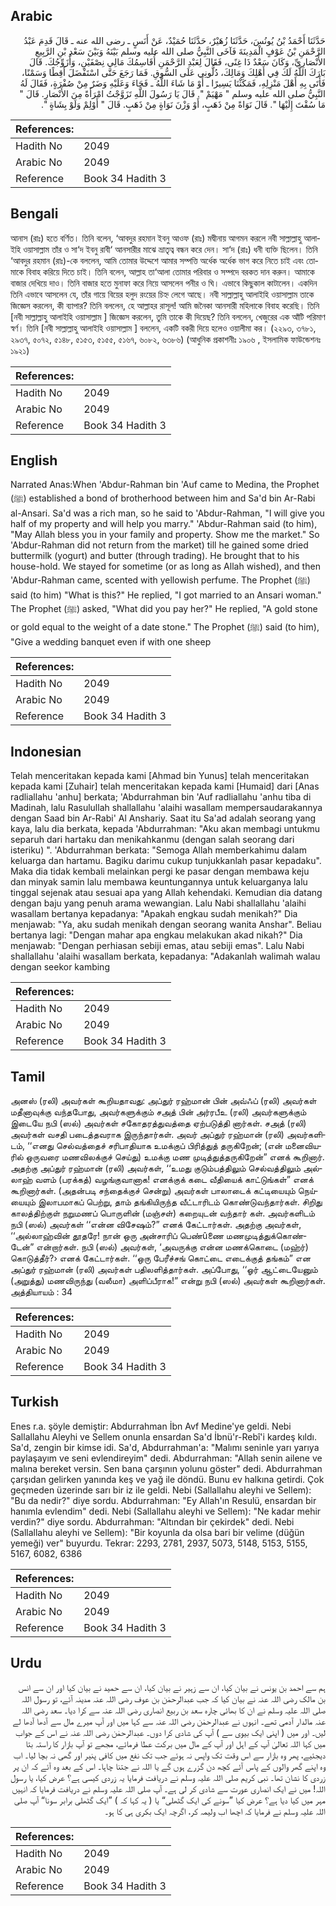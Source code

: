 ## Arabic


<div dir="rtl" lang="ar" style={{fontSize:'larger',backgroundColor:'#f8f9fa',padding:20}}>
حَدَّثَنَا أَحْمَدُ بْنُ يُونُسَ، حَدَّثَنَا زُهَيْرٌ، حَدَّثَنَا حُمَيْدٌ، عَنْ أَنَسٍ ـ رضى الله عنه ـ قَالَ قَدِمَ عَبْدُ الرَّحْمَنِ بْنُ عَوْفٍ الْمَدِينَةَ فَآخَى النَّبِيُّ صلى الله عليه وسلم بَيْنَهُ وَبَيْنَ سَعْدِ بْنِ الرَّبِيعِ الأَنْصَارِيِّ، وَكَانَ سَعْدٌ ذَا غِنًى، فَقَالَ لِعَبْدِ الرَّحْمَنِ أُقَاسِمُكَ مَالِي نِصْفَيْنِ، وَأُزَوِّجُكَ‏.‏ قَالَ بَارَكَ اللَّهُ لَكَ فِي أَهْلِكَ وَمَالِكَ، دُلُّونِي عَلَى السُّوقِ‏.‏ فَمَا رَجَعَ حَتَّى اسْتَفْضَلَ أَقِطًا وَسَمْنًا، فَأَتَى بِهِ أَهْلَ مَنْزِلِهِ، فَمَكَثْنَا يَسِيرًا ـ أَوْ مَا شَاءَ اللَّهُ ـ فَجَاءَ وَعَلَيْهِ وَضَرٌ مِنْ صُفْرَةٍ، فَقَالَ لَهُ النَّبِيُّ صلى الله عليه وسلم ‏"‏ مَهْيَمْ ‏"‏‏.‏ قَالَ يَا رَسُولَ اللَّهِ تَزَوَّجْتُ امْرَأَةً مِنَ الأَنْصَارِ‏.‏ قَالَ ‏"‏ مَا سُقْتَ إِلَيْهَا ‏"‏‏.‏ قَالَ نَوَاةً مِنْ ذَهَبٍ، أَوْ وَزْنَ نَوَاةٍ مِنْ ذَهَبٍ‏.‏ قَالَ ‏"‏ أَوْلِمْ وَلَوْ بِشَاةٍ ‏"‏‏.‏
</div>
<div style={{backgroundColor:'#f8f9fa',padding:20, marginBottom: 10}}><table> <thead> <tr> <th>References:</th> <th></th> </tr> </thead> <tbody><tr><td>Hadith No</td><td>2049</td></tr><tr><td>Arabic No</td><td>2049</td></tr><tr><td>Reference</td><td>Book 34 Hadith 3</td></tr></tbody></table></div>

## Bengali


<div dir="ltr" lang="bn" style={{fontSize:'larger',backgroundColor:'#f8f9fa',padding:20}}>
আনাস (রাঃ) হতে বর্ণিত। তিনি বলেন, ‘আবদুর রহমান ইবনু আওফ (রাঃ) মদ্বীনায় আগমন করলে নবী সাল্লাল্লাহু আলাইহি ওয়াসাল্লাম তাঁর ও সা‘দ ইবনু রাবী‘ আনসারীর মাঝে ভ্রাতৃত্ব বন্ধন করে দেন। সা‘দ (রাঃ) ধনী ব্যক্তি ছিলেন। তিনি ‘আবদুর রহমান (রাঃ)-কে বললেন, আমি তোমার উদ্দেশে আমার সম্পত্তি অর্ধেক অর্ধেক ভাগ করে নিতে চাই এবং তোমাকে বিবাহ করিয়ে দিতে চাই। তিনি বলেন, আল্লাহ তা‘আলা তোমার পরিবার ও সম্পদে বরকত দান করুন। আমাকে বাজার দেখিয়ে দাও। তিনি বাজার হতে মুনাফা করে নিয়ে আসলেন পনীর ও ঘি। এভাবে কিছুকাল কাটালেন। একদিন তিনি এভাবে আসলেন যে, তাঁর গায়ে বিয়ের হলুদ রংয়ের চিহ্ন লেগে আছে। নবী সাল্লাল্লাহু আলাইহি ওয়াসাল্লাম তাকে জিজ্ঞেস করলেন, কী ব্যাপার? তিনি বললেন, হে আল্লাহর রাসূল! আমি জনৈকা আনসারী মহিলাকে বিবাহ করেছি। তিনি [নবী সাল্লাল্লাহু আলাইহি ওয়াসাল্লাম ] জিজ্ঞেস করলেন, তুমি তাকে কী দিয়েছ? তিনি বললেন, খেজুরের এক আঁটি পরিমাণ স্বর্ণ। তিনি [নবী সাল্লাল্লাহু আলাইহি ওয়াসাল্লাম ] বললেন, একটি বকরী দিয়ে হলেও ওয়ালীমা কর। (২২৯৩, ৩৭৮১, ২৯৩৭, ৫০৭২, ৫১৪৮, ৫১৫৩, ৫১৫৫, ৫১৬৭, ৬০৮২, ৬৩৮৬) (আধুনিক প্রকাশনীঃ ১৯০৬ , ইসলামিক ফাউন্ডেশনঃ ১৯২১)
</div>
<div style={{backgroundColor:'#f8f9fa',padding:20, marginBottom: 10}}><table> <thead> <tr> <th>References:</th> <th></th> </tr> </thead> <tbody><tr><td>Hadith No</td><td>2049</td></tr><tr><td>Arabic No</td><td>2049</td></tr><tr><td>Reference</td><td>Book 34 Hadith 3</td></tr></tbody></table></div>

## English


<div dir="ltr" lang="en" style={{fontSize:'larger',backgroundColor:'#f8f9fa',padding:20}}>
Narrated Anas:When 'Abdur-Rahman bin 'Auf came to Medina, the Prophet (ﷺ) established a bond of brotherhood between him and Sa'd bin Ar-Rabi al-Ansari. Sa'd was a rich man, so he said to 'Abdur-Rahman, "I will give you half of my property and will help you marry." 'Abdur-Rahman said (to him), "May Allah bless you in your family and property. Show me the market." So 'Abdur-Rahman did not return from the market) till he gained some dried buttermilk (yogurt) and butter (through trading). He brought that to his house-hold. We stayed for sometime (or as long as Allah wished), and then 'Abdur-Rahman came, scented with yellowish perfume. The Prophet (ﷺ) said (to him) "What is this?" He replied, "I got married to an Ansari woman." The Prophet (ﷺ) asked, "What did you pay her?" He replied, "A gold stone or gold equal to the weight of a date stone." The Prophet (ﷺ) said (to him), "Give a wedding banquet even if with one sheep
</div>
<div style={{backgroundColor:'#f8f9fa',padding:20, marginBottom: 10}}><table> <thead> <tr> <th>References:</th> <th></th> </tr> </thead> <tbody><tr><td>Hadith No</td><td>2049</td></tr><tr><td>Arabic No</td><td>2049</td></tr><tr><td>Reference</td><td>Book 34 Hadith 3</td></tr></tbody></table></div>

## Indonesian


<div dir="ltr" lang="id" style={{fontSize:'larger',backgroundColor:'#f8f9fa',padding:20}}>
Telah menceritakan kepada kami [Ahmad bin Yunus] telah menceritakan kepada kami [Zuhair] telah menceritakan kepada kami [Humaid] dari [Anas radliallahu 'anhu] berkata; 'Abdurrahman bin 'Auf radliallahu 'anhu tiba di Madinah, lalu Rasulullah shallallahu 'alaihi wasallam mempersaudarakannya dengan Saad bin Ar-Rabi' Al Anshariy. Saat itu Sa'ad adalah seorang yang kaya, lalu dia berkata, kepada 'Abdurrahman: "Aku akan membagi untukmu separuh dari hartaku dan menikahkanmu (dengan salah seorang dari isteriku) ". 'Abdurrahman berkata: "Semoga Allah memberkahimu dalam keluarga dan hartamu. Bagiku darimu cukup tunjukkanlah pasar kepadaku". Maka dia tidak kembali melainkan pergi ke pasar dengan membawa keju dan minyak samin lalu membawa keuntungannya untuk keluarganya lalu tinggal sejenak atau sesuai apa yang Allah kehendaki. Kemudian dia datang dengan baju yang penuh arama wewangian. Lalu Nabi shallallahu 'alaihi wasallam bertanya kepadanya: "Apakah engkau sudah menikah?" Dia menjawab: "Ya, aku sudah menikah dengan seorang wanita Anshar". Beliau bertanya lagi: "Dengan mahar apa engkau melakukan akad nikah?" Dia menjawab: "Dengan perhiasan sebiji emas, atau sebiji emas". Lalu Nabi shallallahu 'alaihi wasallam berkata, kepadanya: "Adakanlah walimah walau dengan seekor kambing
</div>
<div style={{backgroundColor:'#f8f9fa',padding:20, marginBottom: 10}}><table> <thead> <tr> <th>References:</th> <th></th> </tr> </thead> <tbody><tr><td>Hadith No</td><td>2049</td></tr><tr><td>Arabic No</td><td>2049</td></tr><tr><td>Reference</td><td>Book 34 Hadith 3</td></tr></tbody></table></div>

## Tamil


<div dir="ltr" lang="ta" style={{fontSize:'larger',backgroundColor:'#f8f9fa',padding:20}}>
அனஸ் (ரலி) அவர்கள் கூறியதாவது: அப்துர் ரஹ்மான் பின் அவ்ஃப் (ரலி) அவர்கள் மதீனாவுக்கு வந்தபோது, அவர்களுக்கும் சஅத் பின் அர்ரபீஉ (ரலி) அவர்களுக்கும் இடையே நபி (ஸல்) அவர்கள் சகோதரத்துவத்தை ஏற்படுத்தி னார்கள். சஅத் (ரலி) அவர்கள் வசதி படைத்தவராக இருந்தார்கள். அவர் அப்துர் ரஹ்மான் (ரலி) அவர்களிடம், ‘‘எனது செல்வத்தைச் சரிபாதியாக உமக்குப் பிரித்துத் தருகிறேன்; (என் மனைவியரில் ஒருவரை மணவிலக்குச் செய்து) உமக்கு மண முடித்துத்தருகிறேன்” எனக் கூறினார். அதற்கு அப்துர் ரஹ்மான் (ரலி) அவர்கள், ‘‘உமது குடும்பத்திலும் செல்வத்திலும் அல்லாஹ் வளம் (பரக்கத்) வழங்குவானாக! எனக்குக் கடை வீதியைக் காட்டுங்கள்” எனக் கூறினார்கள். (அதன்படி சந்தைக்குச் சென்று) அவர்கள் பாலாடைக் கட்டியையும் நெய்யையும் இலாபமாகப் பெற்று, தாம் தங்கியிருந்த வீட்டாரிடம் கொண்டுவந்தார்கள். சிறிது காலத்திற்குள் நறுமணப் பொருளின் (மஞ்சள்) கறையுடன் வந்தார் கள். அவர்களிடம் நபி (ஸல்) அவர்கள் ‘‘என்ன விசேஷம்?” எனக் கேட்டார்கள். அதற்கு அவர்கள், ‘‘அல்லாஹ்வின் தூதரே! நான் ஒரு அன்சாரிப் பெண்ûணை மணமுடித்துக்கொண்டேன்” என்றார்கள். நபி (ஸல்) அவர்கள், ‘அவருக்கு என்ன மணக்கொடை (மஹ்ர்) கொடுத்தீர்?› எனக் கேட்டார்கள். ‘‘ஒரு பேரீச்சங் கொட்டை எடைக்குத் தங்கம்” என அப்துர் ரஹ்மான் (ரலி) அவர்கள் பதிலளித்தார்கள். அப்போது, ‘‘ஓர் ஆட்டையேனும் (அறுத்து) மணவிருந்து (வலீமா) அளிப்பீராக!” என்று நபி (ஸல்) அவர்கள் கூறினார்கள். அத்தியாயம் : 34
</div>
<div style={{backgroundColor:'#f8f9fa',padding:20, marginBottom: 10}}><table> <thead> <tr> <th>References:</th> <th></th> </tr> </thead> <tbody><tr><td>Hadith No</td><td>2049</td></tr><tr><td>Arabic No</td><td>2049</td></tr><tr><td>Reference</td><td>Book 34 Hadith 3</td></tr></tbody></table></div>

## Turkish


<div dir="ltr" lang="tr" style={{fontSize:'larger',backgroundColor:'#f8f9fa',padding:20}}>
Enes r.a. şöyle demiştir: Abdurrahman İbn Avf Medine'ye geldi. Nebi Sallallahu Aleyhi ve Sellem onunla ensardan Sa'd İbnü'r-Rebî'i kardeş kıldı. Sa'd, zengin bir kimse idi. Sa'd, Abdurrahman'a: "Malımı seninle yarı yarıya paylaşayım ve seni ev­lendireyim" dedi. Abdurrahman: "Allah senin ailene ve malına bereket versin. Sen bana çar­şının yolunu göster" dedi. Abdurrahman çarşıdan gelirken yanında keş ve yağ ile döndü. Bunu ev halkına getirdi. Çok geçmeden üzerinde sarı bir iz ile geldi. Nebi (Sallallahu aleyhi ve Sellem): "Bu da nedir?" diye sordu. Abdurrahman: "Ey Allah'ın Resulü, ensardan bir hanımla evlendim" dedi. Nebi (Sallallahu aleyhi ve Sellem): "Ne kadar mehir verdin?" diye sordu. Abdurrahman: "Altından bir çekirdek" dedi. Nebi (Sallallahu aleyhi ve Sellem): "Bir koyunla da olsa bari bir velime (düğün yemeği) ver" buyurdu. Tekrar: 2293, 2781, 2937, 5073, 5148, 5153, 5155, 5167, 6082, 6386
</div>
<div style={{backgroundColor:'#f8f9fa',padding:20, marginBottom: 10}}><table> <thead> <tr> <th>References:</th> <th></th> </tr> </thead> <tbody><tr><td>Hadith No</td><td>2049</td></tr><tr><td>Arabic No</td><td>2049</td></tr><tr><td>Reference</td><td>Book 34 Hadith 3</td></tr></tbody></table></div>

## Urdu


<div dir="rtl" lang="ur" style={{fontSize:'larger',backgroundColor:'#f8f9fa',padding:20}}>
ہم سے احمد بن یونس نے بیان کیا، ان سے زہیر نے بیان کیا، ان سے حمید نے بیان کیا اور ان سے انس بن مالک رضی اللہ عنہ نے بیان کیا کہ جب عبدالرحمٰن بن عوف رضی اللہ عنہ مدینہ آئے، تو رسول اللہ صلی اللہ علیہ وسلم نے ان کا بھائی چارہ سعد بن ربیع انصاری رضی اللہ عنہ سے کرا دیا۔ سعد رضی اللہ عنہ مالدار آدمی تھے۔ انہوں نے عبدالرحمٰن رضی اللہ عنہ سے کہا میں اور آپ میرے مال سے آدھا آدھا لے لیں۔ اور میں ( اپنی ایک بیوی سے ) آپ کی شادی کرا دوں۔ عبدالرحمٰن رضی اللہ عنہ نے اس کے جواب میں کہا اللہ تعالیٰ آپ کے اہل اور آپ کے مال میں برکت عطا فرمائے، مجھے تو آپ بازار کا راستہ بتا دیجئیے، پھر وہ بازار سے اس وقت تک واپس نہ ہوئے جب تک نفع میں کافی پنیر اور گھی نہ بچا لیا۔ اب وہ اپنے گھر والوں کے پاس آئے کچھ دن گزرے ہوں گے یا اللہ نے جتنا چاہا۔ اس کے بعد وہ آئے کہ ان پر زردی کا نشان تھا۔ نبی کریم صلی اللہ علیہ وسلم نے دریافت فرمایا یہ زردی کیسی ہے؟ عرض کیا، یا رسول اللہ! میں نے ایک انصاری عورت سے شادی کر لی ہے۔ آپ صلی اللہ علیہ وسلم نے دریافت فرمایا کہ انہیں مہر میں کیا دیا ہے؟ عرض کیا ”سونے کی ایک گٹھلی“ یا ( یہ کہا کہ ) ”ایک گٹھلی برابر سونا“ آپ صلی اللہ علیہ وسلم نے فرمایا کہ اچھا اب ولیمہ کر، اگرچہ ایک بکری ہی کا ہو۔
</div>
<div style={{backgroundColor:'#f8f9fa',padding:20, marginBottom: 10}}><table> <thead> <tr> <th>References:</th> <th></th> </tr> </thead> <tbody><tr><td>Hadith No</td><td>2049</td></tr><tr><td>Arabic No</td><td>2049</td></tr><tr><td>Reference</td><td>Book 34 Hadith 3</td></tr></tbody></table></div>